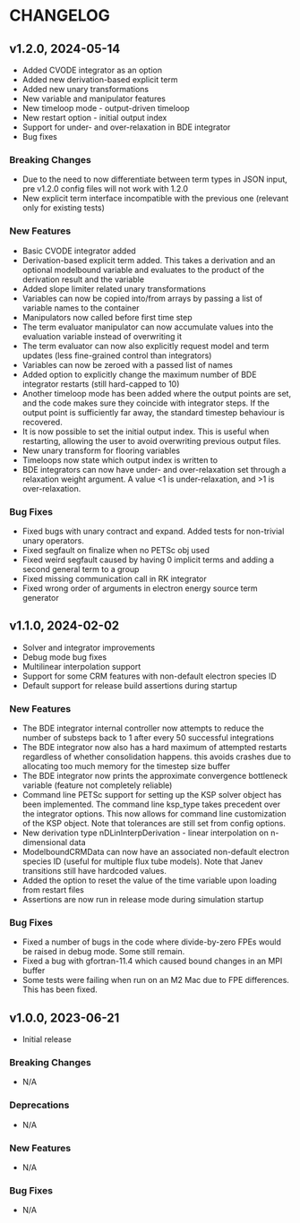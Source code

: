 # CHANGELOG

## v1.2.0, 2024-05-14

- Added CVODE integrator as an option
- Added new derivation-based explicit term
- Added new unary transformations
- New variable and manipulator features
- New timeloop mode - output-driven timeloop
- New restart option - initial output index
- Support for under- and over-relaxation in BDE integrator
- Bug fixes

### Breaking Changes

- Due to the need to now differentiate between term types in JSON input, pre v1.2.0 config files will not work with 1.2.0
- New explicit term interface incompatible with the previous one (relevant only for existing tests)

### New Features

- Basic CVODE integrator added
- Derivation-based explicit term added. This takes a derivation and an optional modelbound variable and evaluates to the product of the derivation result and the variable
- Added slope limiter related unary transformations 
- Variables can now be copied into/from arrays by passing a list of variable names to the container
- Manipulators now called before first time step
- The term evaluator manipulator can now accumulate values into the evaluation variable instead of overwriting it
- The term evaluator can now also explicitly request model and term updates (less fine-grained control than integrators)
- Variables can now be zeroed with a passed list of names
- Added option to explicitly change the maximum number of BDE integrator restarts (still hard-capped to 10)
- Another timeloop mode has been added where the output points are set, and the code makes sure they coincide with integrator steps. If the output point is sufficiently far away, the standard timestep behaviour is recovered. 
- It is now possible to set the initial output index. This is useful when restarting, allowing the user to avoid overwriting previous output files.
- New unary transform for flooring variables
- Timeloops now state which output index is written to
- BDE integrators can now have under- and over-relaxation set through a relaxation weight argument. A value <1 is under-relaxation, and >1 is over-relaxation.

### Bug Fixes

- Fixed bugs with unary contract and expand. Added tests for non-trivial unary operators. 
- Fixed segfault on finalize when no PETSc obj used
- Fixed weird segfault caused by having 0 implicit terms and adding a second general term to a group
- Fixed missing communication call in RK integrator
- Fixed wrong order of arguments in electron energy source term generator

## v1.1.0, 2024-02-02

- Solver and integrator improvements
- Debug mode bug fixes
- Multilinear interpolation support
- Support for some CRM features with non-default electron species ID
- Default support for release build assertions during startup

### New Features

- The BDE integrator internal controller now attempts to reduce the number of substeps back to 1 after every 50 successful integrations
- The BDE integrator now also has a hard maximum of attempted restarts regardless of whether consolidation happens. this avoids crashes due to allocating too much memory for the timestep size buffer
- The BDE integrator now prints the approximate convergence bottleneck variable (feature not completely reliable)
- Command line PETSc support for setting up the KSP solver object has been implemented. The command line ksp_type takes precedent over the integrator options. This now allows for command line customization of the KSP object. Note that tolerances are still set from config options. 
- New derivation type nDLinInterpDerivation - linear interpolation on n-dimensional data
- ModelboundCRMData can now have an associated non-default electron species ID (useful for multiple flux tube models). Note that Janev transitions still have hardcoded values. 
- Added the option to reset the value of the time variable upon loading from restart files
- Assertions are now run in release mode during simulation startup

### Bug Fixes

- Fixed a number of bugs in the code where divide-by-zero FPEs would be raised in debug mode. Some still remain.
- Fixed a bug with gfortran-11.4 which caused bound changes in an MPI buffer
- Some tests were failing when run on an M2 Mac due to FPE differences. This has been fixed. 

## v1.0.0, 2023-06-21

- Initial release

### Breaking Changes

- N/A

### Deprecations

- N/A

### New Features

- N/A

### Bug Fixes

- N/A
